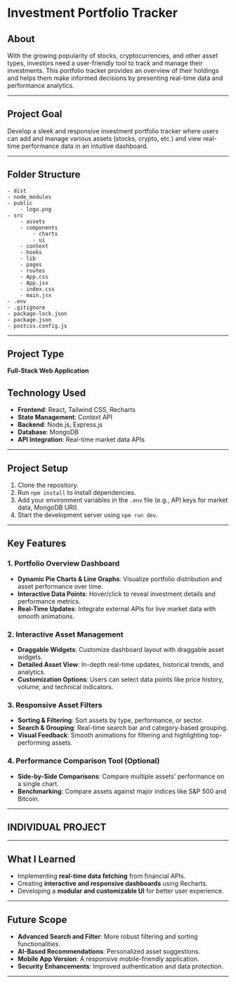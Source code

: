 # Investment Portfolio Tracker

## About
With the growing popularity of stocks, cryptocurrencies, and other asset types, investors need a user-friendly tool to track and manage their investments. This portfolio tracker provides an overview of their holdings and helps them make informed decisions by presenting real-time data and performance analytics.

---

## Project Goal
Develop a sleek and responsive investment portfolio tracker where users can add and manage various assets (stocks, crypto, etc.) and view real-time performance data in an intuitive dashboard.

---

## Folder Structure
```
- dist
- node_modules
- public
    - logo.png
- src
    - assets
    - components
        - charts
        - ui
    - context
    - hooks
    - lib
    - pages
    - routes
    - App.css
    - App.jsx
    - index.css
    - main.jsx
- .env
- .gitignore
- package-lock.json
- package.json
- postcss.config.js
```

---

## Project Type
**Full-Stack Web Application**

## Technology Used
- **Frontend**: React, Tailwind CSS, Recharts
- **State Management**: Context API
- **Backend**: Node.js, Express.js
- **Database**: MongoDB
- **API Integration**: Real-time market data APIs

---

## Project Setup
1. Clone the repository.
2. Run `npm install` to install dependencies.
3. Add your environment variables in the `.env` file (e.g., API keys for market data, MongoDB URI).
4. Start the development server using `npm run dev`.

---

## Key Features

### 1. Portfolio Overview Dashboard
- **Dynamic Pie Charts & Line Graphs**: Visualize portfolio distribution and asset performance over time.
- **Interactive Data Points**: Hover/click to reveal investment details and performance metrics.
- **Real-Time Updates**: Integrate external APIs for live market data with smooth animations.

### 2. Interactive Asset Management
- **Draggable Widgets**: Customize dashboard layout with draggable asset widgets.
- **Detailed Asset View**: In-depth real-time updates, historical trends, and analytics.
- **Customization Options**: Users can select data points like price history, volume, and technical indicators.

### 3. Responsive Asset Filters
- **Sorting & Filtering**: Sort assets by type, performance, or sector.
- **Search & Grouping**: Real-time search bar and category-based grouping.
- **Visual Feedback**: Smooth animations for filtering and highlighting top-performing assets.

### 4. Performance Comparison Tool (Optional)
- **Side-by-Side Comparisons**: Compare multiple assets' performance on a single chart.
- **Benchmarking**: Compare assets against major indices like S&P 500 and Bitcoin.

---

## INDIVIDUAL PROJECT


---

## What I Learned
- Implementing **real-time data fetching** from financial APIs.
- Creating **interactive and responsive dashboards** using Recharts.
- Developing a **modular and customizable UI** for better user experience.

---

## Future Scope
- **Advanced Search and Filter**: More robust filtering and sorting functionalities.
- **AI-Based Recommendations**: Personalized asset suggestions.
- **Mobile App Version**: A responsive mobile-friendly application.
- **Security Enhancements**: Improved authentication and data protection.

---


